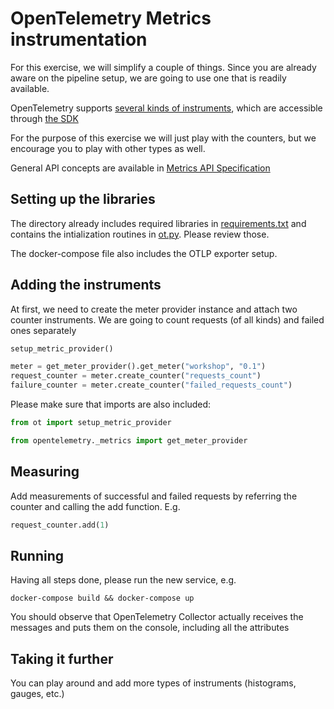 # OpenTelemetry Metrics instrumentation

For this exercise, we will simplify a couple of things. Since you are already aware on the pipeline setup, we
are going to use one that is readily available.

OpenTelemetry supports [several kinds of instruments](https://opentelemetry-python.readthedocs.io/en/stable/api/metrics.html),
which are accessible through [the SDK](https://opentelemetry-python.readthedocs.io/en/stable/sdk/metrics.html)

For the purpose of this exercise we will just play with the counters, but we encourage you to play
with other types as well.

General API concepts are available in [Metrics API Specification](https://opentelemetry.io/docs/reference/specification/metrics/api/)

## Setting up the libraries

The directory already includes required libraries in [requirements.txt](requirements.txt) and contains
the intialization routines in [ot.py](ot.py). Please review those.

The docker-compose file also includes the OTLP exporter setup.

## Adding the instruments

At first, we need to create the meter provider instance and attach two counter instruments.
We are going to count requests (of all kinds) and failed ones separately

```python
setup_metric_provider()

meter = get_meter_provider().get_meter("workshop", "0.1")
request_counter = meter.create_counter("requests_count")
failure_counter = meter.create_counter("failed_requests_count")
```

Please make sure that imports are also included:
```python
from ot import setup_metric_provider

from opentelemetry._metrics import get_meter_provider
```

## Measuring

Add measurements of successful and failed requests by referring the counter and calling
the add function. E.g.

```python
request_counter.add(1)
```

## Running

Having all steps done, please run the new service, e.g.

```
docker-compose build && docker-compose up
```

You should observe that OpenTelemetry Collector actually receives the messages and puts
them on the console, including all the attributes

## Taking it further

You can play around and add more types of instruments (histograms, gauges, etc.)

